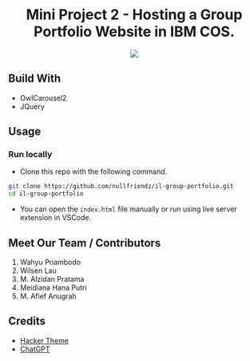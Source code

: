 <div style="text-align: center">
  <h1>Mini Project 2 - Hosting a Group Portfolio Website in IBM COS.</h1>
  <img src="https://i.giphy.com/media/v1.Y2lkPTc5MGI3NjExOXBrZzg1bXExcnB5aG5xZHJzaXVxcGc1aXU3am1oZXdnZGw4czh6YyZlcD12MV9pbnRlcm5hbF9naWZfYnlfaWQmY3Q9Zw/3o85xGdsSCHfTPBJok/giphy.gif">
</div>

## Build With

- OwlCarousel2
- JQuery

## Usage

### Run locally

- Clone this repo with the following command.

```bash
git clone https://github.com/nullfriendz/il-group-portfolio.git
cd il-group-portfolio
```

- You can open the `index.html` file manually or run using live server extension in VSCode.

## Meet Our Team / Contributors

1. Wahyu Priambodo
2. Wilsen Lau
3. M. Alzidan Pratama
4. Meidiana Hana Putri
5. M. Afief Anugrah

## Credits

- [Hacker Theme](https://github.com/thelearn-tech/hacker-theme)
- [ChatGPT](https://chatgpt.com)
